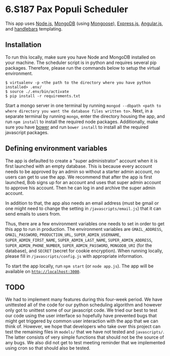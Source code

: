 # 6.S187 Pax Populi Scheduler

This app uses [Node.js](https://nodejs.org/en/), [MongoDB](https://www.mongodb.com/) (using [Mongoose](mongoosejs.com)), [Express.js](expressjs.com), [Angular.js](https://angularjs.org/), and [handlebars](handlebarsjs.com) templating.

## Installation

To run this locally, make sure you have Node and MongoDB installed on your machine. The scheduler script is in python and requires several pip packages. Therefore, please run the commands below to setup the virtual environment.

```
$ virtualenv -p <the path to the directory where you have python installed> .env/
$ source ./.env/bin/activate
$ pip install -r requirements.txt
```

Start a mongo server in one terminal by running `mongod --dbpath <path to where directory you want the database files written to>`. Next, in a separate terminal by running `mongo`, enter the directory housing the app, and run `npm install` to install the required node packages. Additionally, make sure you have [bower](https://bower.io/) and run `bower install` to install all the required javascript packages.

## Defining environment variables

The app is defaulted to create a "super administrator" account when it is first launched with an empty database. This is because every account needs to be approved by an admin so without a starter admin account, no users can get to use the app. We recommend that after the app is first launched, Bob signs up for an account and uses that super admin account to approve his account. Then he can log in and archive the super admin account.

In addition to that, the app also needs an email address (must be gmail or one might need to change the setting in `/javascripts/email.js`) that it can send emails to users from. 

Thus, there are a few environment variables one needs to set in order to get this app to run in production. The environment variables are `GMAIL_ADDRESS`, `GMAIL_PASSWORD`, `PRODUCTION_URL`, `SUPER_ADMIN_USERNAME`, `SUPER_ADMIN_FIRST_NAME`, `SUPER_ADMIN_LAST_NAME`, `SUPER_ADMIN_ADDRESS`, `SUPER_ADMIN_PHONE_NUMBER`, `SUPER_ADMIN_PASSWORD`, `MONGODB_URI` (for the database), and `SECRET` (secret for cookie encryption). When running locally, please fill in `/javascripts/config.js` with appropriate information.
 
To start the app locally, run `npm start` (or `node app.js`). The app will be available on [`http://localhost:3000`](http://localhost:3000).

## TODO

We had to implement many features during this four-week period. We have unittested all of the code for our python scheduling algorithm and however only got to unittest some of our javascript code. We tried our best to test our code using the user interface so hopefully have prevented bugs that might get triggered by common user interaction with the app that we can think of. However, we hope that developers who take over this project can test the remaining files in `models/` that we have not tested and `javascripts/`. The latter consists of very simple functions that should not be the source of any bugs. We also did not get to test meeting reminder that we implemented using cron so that should also be tested.

